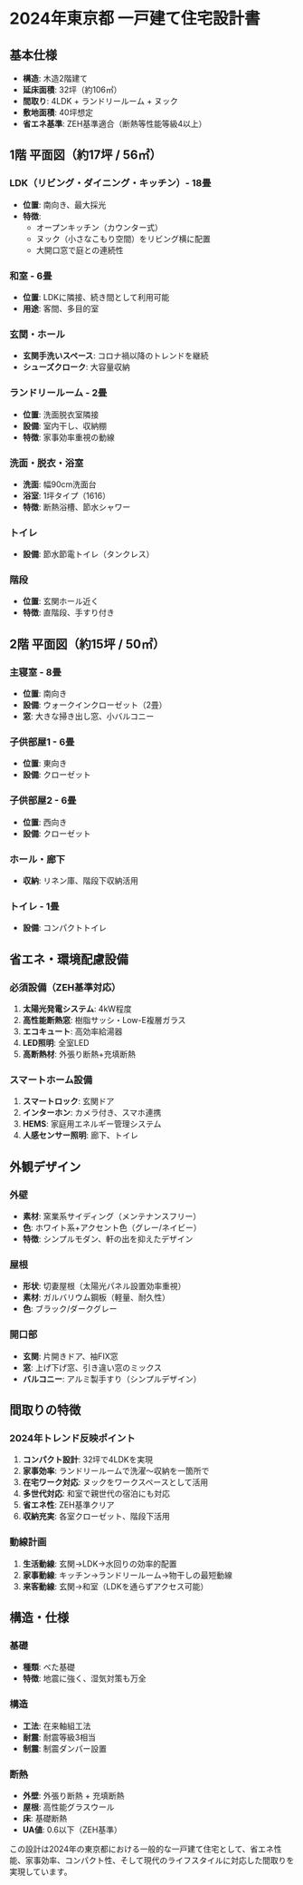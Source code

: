 # 2024年東京都 一戸建て住宅設計書

## 基本仕様
- **構造**: 木造2階建て
- **延床面積**: 32坪（約106㎡）
- **間取り**: 4LDK + ランドリールーム + ヌック
- **敷地面積**: 40坪想定
- **省エネ基準**: ZEH基準適合（断熱等性能等級4以上）

## 1階 平面図（約17坪 / 56㎡）

### LDK（リビング・ダイニング・キッチン）- 18畳
- **位置**: 南向き、最大採光
- **特徴**: 
  - オープンキッチン（カウンター式）
  - ヌック（小さなこもり空間）をリビング横に配置
  - 大開口窓で庭との連続性

### 和室 - 6畳
- **位置**: LDKに隣接、続き間として利用可能
- **用途**: 客間、多目的室

### 玄関・ホール
- **玄関手洗いスペース**: コロナ禍以降のトレンドを継続
- **シューズクローク**: 大容量収納

### ランドリールーム - 2畳
- **位置**: 洗面脱衣室隣接
- **設備**: 室内干し、収納棚
- **特徴**: 家事効率重視の動線

### 洗面・脱衣・浴室
- **洗面**: 幅90cm洗面台
- **浴室**: 1坪タイプ（1616）
- **特徴**: 断熱浴槽、節水シャワー

### トイレ
- **設備**: 節水節電トイレ（タンクレス）

### 階段
- **位置**: 玄関ホール近く
- **特徴**: 直階段、手すり付き

## 2階 平面図（約15坪 / 50㎡）

### 主寝室 - 8畳
- **位置**: 南向き
- **設備**: ウォークインクローゼット（2畳）
- **窓**: 大きな掃き出し窓、小バルコニー

### 子供部屋1 - 6畳
- **位置**: 東向き
- **設備**: クローゼット

### 子供部屋2 - 6畳
- **位置**: 西向き
- **設備**: クローゼット

### ホール・廊下
- **収納**: リネン庫、階段下収納活用

### トイレ - 1畳
- **設備**: コンパクトトイレ

## 省エネ・環境配慮設備

### 必須設備（ZEH基準対応）
1. **太陽光発電システム**: 4kW程度
2. **高性能断熱窓**: 樹脂サッシ・Low-E複層ガラス
3. **エコキュート**: 高効率給湯器
4. **LED照明**: 全室LED
5. **高断熱材**: 外張り断熱+充填断熱

### スマートホーム設備
1. **スマートロック**: 玄関ドア
2. **インターホン**: カメラ付き、スマホ連携
3. **HEMS**: 家庭用エネルギー管理システム
4. **人感センサー照明**: 廊下、トイレ

## 外観デザイン

### 外壁
- **素材**: 窯業系サイディング（メンテナンスフリー）
- **色**: ホワイト系+アクセント色（グレー/ネイビー）
- **特徴**: シンプルモダン、軒の出を抑えたデザイン

### 屋根
- **形状**: 切妻屋根（太陽光パネル設置効率重視）
- **素材**: ガルバリウム鋼板（軽量、耐久性）
- **色**: ブラック/ダークグレー

### 開口部
- **玄関**: 片開きドア、袖FIX窓
- **窓**: 上げ下げ窓、引き違い窓のミックス
- **バルコニー**: アルミ製手すり（シンプルデザイン）

## 間取りの特徴

### 2024年トレンド反映ポイント
1. **コンパクト設計**: 32坪で4LDKを実現
2. **家事効率**: ランドリールームで洗濯〜収納を一箇所で
3. **在宅ワーク対応**: ヌックをワークスペースとして活用
4. **多世代対応**: 和室で親世代の宿泊にも対応
5. **省エネ性**: ZEH基準クリア
6. **収納充実**: 各室クローゼット、階段下活用

### 動線計画
1. **生活動線**: 玄関→LDK→水回りの効率的配置
2. **家事動線**: キッチン→ランドリールーム→物干しの最短動線
3. **来客動線**: 玄関→和室（LDKを通らずアクセス可能）

## 構造・仕様

### 基礎
- **種類**: べた基礎
- **特徴**: 地震に強く、湿気対策も万全

### 構造
- **工法**: 在来軸組工法
- **耐震**: 耐震等級3相当
- **制震**: 制震ダンパー設置

### 断熱
- **外壁**: 外張り断熱 + 充填断熱
- **屋根**: 高性能グラスウール
- **床**: 基礎断熱
- **UA値**: 0.6以下（ZEH基準）

この設計は2024年の東京都における一般的な一戸建て住宅として、省エネ性能、家事効率、コンパクト性、そして現代のライフスタイルに対応した間取りを実現しています。